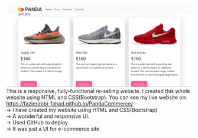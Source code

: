 <img src="Panda-Commerce.png">
This is a responsive, fully-functional re-selling website. I created this whole website using HTML and CSS(Bootstrap). You can see my live website on: <a href="https://fazlerabbi-fahad.github.io/PandaCommerce/">https://fazlerabbi-fahad.github.io/PandaCommerce/</a><br>
-> I have created my website using HTML and CSS(Bootstrap)<br>
-> A wonderful and responsive UI.<br>
-> Used GitHub to deploy<br>
-> It was just a UI for e-commerce site


